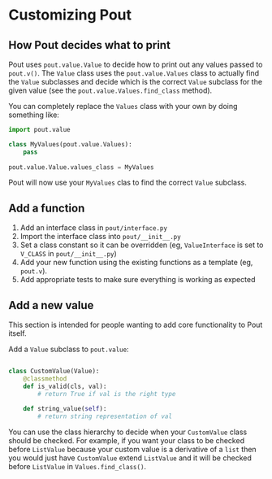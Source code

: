 # Customizing Pout

## How Pout decides what to print

Pout uses `pout.value.Value` to decide how to print out any values passed to `pout.v()`. The `Value` class uses the `pout.value.Values` class to actually find the `Value` subclasses and decide which is the correct `Value` subclass for the given value (see the `pout.value.Values.find_class` method).

You can completely replace the `Values` class with your own by doing something like:

```python
import pout.value

class MyValues(pout.value.Values):
    pass
    
pout.value.Value.values_class = MyValues
```

Pout will now use your `MyValues` clas to find the correct `Value` subclass.


## Add a function

1. Add an interface class in `pout/interface.py`
2. Import the interface class into `pout/__init__.py`
3. Set a class constant so it can be overridden (eg, `ValueInterface` is set to `V_CLASS` in `pout/__init__.py`)
4. Add your new function using the existing functions as a template (eg, `pout.v`).
5. Add appropriate tests to make sure everything is working as expected


## Add a new value

This section is intended for people wanting to add core functionality to Pout itself.

Add a `Value` subclass to `pout.value`:

```python

class CustomValue(Value):
    @classmethod
    def is_valid(cls, val):
        # return True if val is the right type
    
    def string_value(self):
        # return string representation of val
```

You can use the class hierarchy to decide when your `CustomValue` class should be checked. For example, if you want your class to be checked before `ListValue` because your custom value is a derivative of a `list` then you would just have `CustomValue` extend `ListValue` and it will be checked before `ListValue` in `Values.find_class()`.
